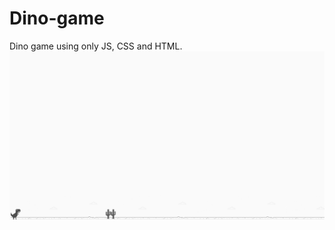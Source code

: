 # Dino-game
Dino game using only JS, CSS and HTML.
![screenshot](Exemplo.png?raw=true "screenshot")
